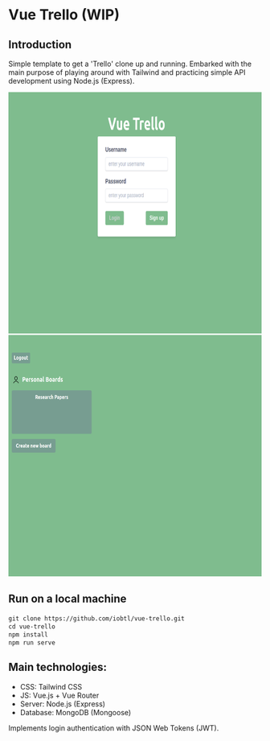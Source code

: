# Vue Trello (WIP)

## Introduction
Simple template to get a 'Trello' clone up and running. Embarked with the main purpose of playing around with Tailwind and practicing simple API development using Node.js (Express).

<img src="https://github.com/iobtl/vue-trello/blob/master/images/vue.png" width="720" height="480">
<img src="https://github.com/iobtl/vue-trello/blob/master/images/vue2.png" width="720" height="480">

## Run on a local machine
```
git clone https://github.com/iobtl/vue-trello.git
cd vue-trello
npm install
npm run serve
```

## Main technologies:
* CSS: Tailwind CSS 
* JS: Vue.js + Vue Router
* Server: Node.js (Express)
* Database: MongoDB (Mongoose)

Implements login authentication with JSON Web Tokens (JWT).
